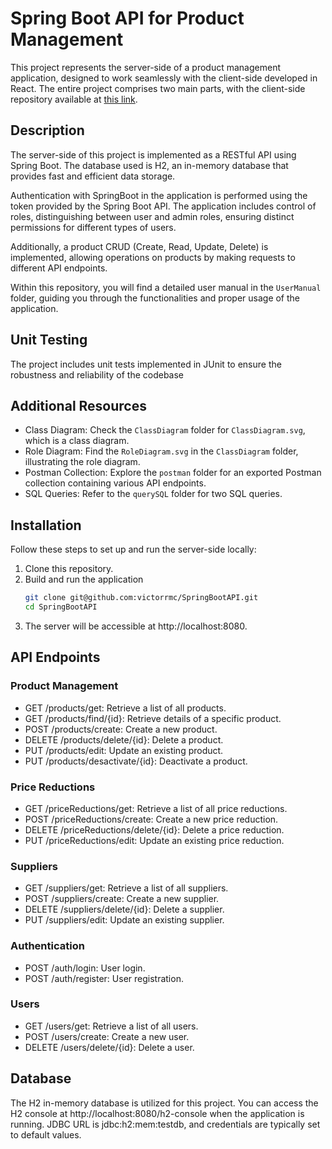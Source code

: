 # Spring Boot API for Product Management

This project represents the server-side of a product management application, designed to work seamlessly with the client-side developed in React.
The entire project comprises two main parts, with the client-side repository available at [this link](https://github.com/victorrmc/ClienteReact).

## Description

The server-side of this project is implemented as a RESTful API using Spring Boot. The database used is H2, an in-memory database that provides fast and efficient data storage.

Authentication with SpringBoot in the application is performed using the token provided by the Spring Boot API. The application includes control of roles, distinguishing between user and admin roles, ensuring distinct permissions for different types of users. 

Additionally, a product CRUD (Create, Read, Update, Delete) is implemented, allowing operations on products by making requests to different API endpoints.

Within this repository, you will find a detailed user manual in the `UserManual` folder, guiding you through the functionalities and proper usage of the application.

## Unit Testing 
The project includes unit tests implemented in JUnit to ensure the robustness and reliability of the codebase

## Additional Resources
- Class Diagram: Check the `ClassDiagram` folder for `ClassDiagram.svg`, which is a class diagram.
- Role Diagram: Find the `RoleDiagram.svg` in the `ClassDiagram` folder, illustrating the role diagram.
- Postman Collection: Explore the `postman` folder for an exported Postman collection containing various API endpoints.
- SQL Queries: Refer to the `querySQL` folder for two SQL queries.


## Installation

Follow these steps to set up and run the server-side locally:

1. Clone this repository.
2. Build and run the application
   ```bash
   git clone git@github.com:victorrmc/SpringBootAPI.git
   cd SpringBootAPI
   ```
3. The server will be accessible at http://localhost:8080.
## API Endpoints

### Product Management

- GET /products/get: Retrieve a list of all products.
- GET /products/find/{id}: Retrieve details of a specific product.
- POST /products/create: Create a new product.
- DELETE /products/delete/{id}: Delete a product.
- PUT /products/edit: Update an existing product.
- PUT /products/desactivate/{id}: Deactivate a product.

### Price Reductions

- GET /priceReductions/get: Retrieve a list of all price reductions.
- POST /priceReductions/create: Create a new price reduction.
- DELETE /priceReductions/delete/{id}: Delete a price reduction.
- PUT /priceReductions/edit: Update an existing price reduction.

### Suppliers

- GET /suppliers/get: Retrieve a list of all suppliers.
- POST /suppliers/create: Create a new supplier.
- DELETE /suppliers/delete/{id}: Delete a supplier.
- PUT /suppliers/edit: Update an existing supplier.

### Authentication

- POST /auth/login: User login.
- POST /auth/register: User registration.

### Users

- GET /users/get: Retrieve a list of all users.
- POST /users/create: Create a new user.
- DELETE /users/delete/{id}: Delete a user.

## Database
The H2 in-memory database is utilized for this project. You can access the H2 console at http://localhost:8080/h2-console when the application is running. JDBC URL is jdbc:h2:mem:testdb, and credentials are typically set to default values.
